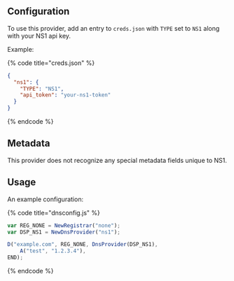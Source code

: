 ## Configuration

To use this provider, add an entry to `creds.json` with `TYPE` set to `NS1`
along with your NS1 api key.

Example:

{% code title="creds.json" %}
```json
{
  "ns1": {
    "TYPE": "NS1",
    "api_token": "your-ns1-token"
  }
}
```
{% endcode %}

## Metadata
This provider does not recognize any special metadata fields unique to NS1.

## Usage
An example configuration:

{% code title="dnsconfig.js" %}
```javascript
var REG_NONE = NewRegistrar("none");
var DSP_NS1 = NewDnsProvider("ns1");

D("example.com", REG_NONE, DnsProvider(DSP_NS1),
    A("test", "1.2.3.4"),
END);
```
{% endcode %}
